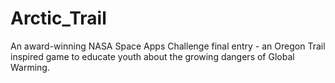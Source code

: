 # Arctic_Trail
 An award-winning NASA Space Apps Challenge final entry - an Oregon Trail inspired game to educate youth about the growing dangers of Global Warming.
